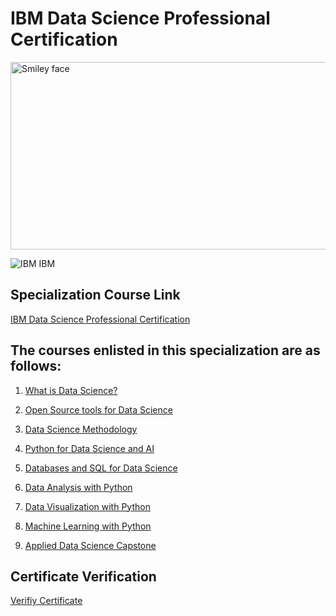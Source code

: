 # IBM Data Science Professional Certification

<img src="https://i.imgur.com/YCFnjvg.png" alt="Smiley face" height="300" width="600">

![IBM](http://i.imgur.com/Qktqnu1.png) IBM


## Specialization Course Link

[IBM Data Science Professional Certification](https://www.coursera.org/professional-certificates/ibm-data-science)

## The courses enlisted in this specialization are as follows:

1. [What is Data Science?]()

2. [Open Source tools for Data Science]()

3. [Data Science Methodology]()

4. [Python for Data Science and AI]()

5. [Databases and SQL for Data Science]()

6. [Data Analysis with Python]()

7. [Data Visualization with Python]()

8. [Machine Learning with Python]()

9. [Applied Data Science Capstone]()

## Certificate Verification

[Verifiy Certificate](https://www.coursera.org/account/accomplishments/specialization/certificate/BETJKX9LQSWM)
